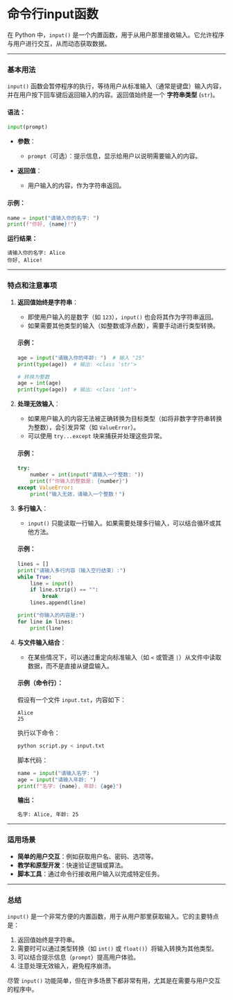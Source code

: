 # 命令行input函数

在 Python 中，`input()` 是一个内置函数，用于从用户那里接收输入。它允许程序与用户进行交互，从而动态获取数据。

---

### **基本用法**
`input()` 函数会暂停程序的执行，等待用户从标准输入（通常是键盘）输入内容，并在用户按下回车键后返回输入的内容。返回值始终是一个 **字符串类型** (`str`)。

#### 语法：
```python
input(prompt)
```

- **参数**：
  - `prompt`（可选）：提示信息，显示给用户以说明需要输入的内容。
  
- **返回值**：
  - 用户输入的内容，作为字符串返回。

#### 示例：
```python
name = input("请输入你的名字: ")
print(f"你好, {name}!")
```

**运行结果：**
```
请输入你的名字: Alice
你好, Alice!
```

---

### **特点和注意事项**

1. **返回值始终是字符串**：
   - 即使用户输入的是数字（如 `123`），`input()` 也会将其作为字符串返回。
   - 如果需要其他类型的输入（如整数或浮点数），需要手动进行类型转换。

   #### 示例：
   ```python
   age = input("请输入你的年龄: ")  # 输入 "25"
   print(type(age))  # 输出: <class 'str'>
   
   # 转换为整数
   age = int(age)
   print(type(age))  # 输出: <class 'int'>
   ```

2. **处理无效输入**：
   - 如果用户输入的内容无法被正确转换为目标类型（如将非数字字符串转换为整数），会引发异常（如 `ValueError`）。
   - 可以使用 `try...except` 块来捕获并处理这些异常。

   #### 示例：
   ```python
   try:
       number = int(input("请输入一个整数: "))
       print(f"你输入的整数是: {number}")
   except ValueError:
       print("输入无效，请输入一个整数！")
   ```

3. **多行输入**：
   - `input()` 只能读取一行输入。如果需要处理多行输入，可以结合循环或其他方法。

   #### 示例：
   ```python
   lines = []
   print("请输入多行内容（输入空行结束）:")
   while True:
       line = input()
       if line.strip() == "":
           break
       lines.append(line)

   print("你输入的内容是:")
   for line in lines:
       print(line)
   ```

4. **与文件输入结合**：
   - 在某些情况下，可以通过重定向标准输入（如 `<` 或管道 `|`）从文件中读取数据，而不是直接从键盘输入。

   #### 示例（命令行）：
   假设有一个文件 `input.txt`，内容如下：
   ```
   Alice
   25
   ```

   执行以下命令：
   ```bash
   python script.py < input.txt
   ```

   脚本代码：
   ```python
   name = input("请输入名字: ")
   age = input("请输入年龄: ")
   print(f"名字: {name}, 年龄: {age}")
   ```

   **输出：**
   ```
   名字: Alice, 年龄: 25
   ```

---

### **适用场景**
- **简单的用户交互**：例如获取用户名、密码、选项等。
- **教学和原型开发**：快速验证逻辑或算法。
- **脚本工具**：通过命令行接收用户输入以完成特定任务。

---

### **总结**
`input()` 是一个非常方便的内置函数，用于从用户那里获取输入。它的主要特点是：
1. 返回值始终是字符串。
2. 需要时可以通过类型转换（如 `int()` 或 `float()`）将输入转换为其他类型。
3. 可以结合提示信息（`prompt`）提高用户体验。
4. 注意处理无效输入，避免程序崩溃。

尽管 `input()` 功能简单，但在许多场景下都非常有用，尤其是在需要与用户交互的程序中。